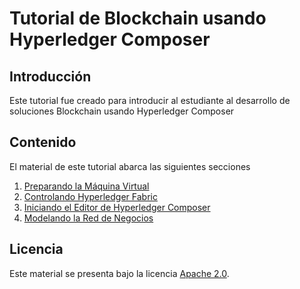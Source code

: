 # Tutorial de Blockchain usando Hyperledger Composer
## Introducción

Este tutorial fue creado para introducir al estudiante al desarrollo de soluciones Blockchain usando Hyperledger Composer

## Contenido

El material de este tutorial abarca las siguientes secciones

1. [Preparando la Máquina Virtual](AMBIENTE.md)
2. [Controlando Hyperledger Fabric](CONTROLANDO_HYPERLEDGER.md)
3. [Iniciando el Editor de Hyperledger Composer](COMPOSER.md)
4. [Modelando la Red de Negocios](MODEL.md)

## Licencia
Este material se presenta bajo la licencia [Apache 2.0](LICENSE).
